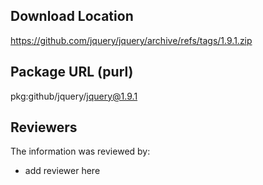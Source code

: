 ## Download Location

https://github.com/jquery/jquery/archive/refs/tags/1.9.1.zip

## Package URL (purl)

pkg:github/jquery/jquery@1.9.1

## Reviewers

The information was reviewed by:

* add reviewer here
